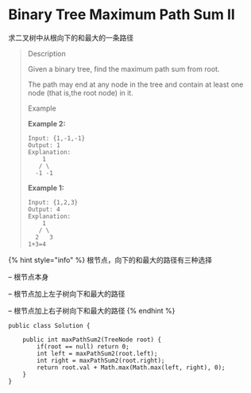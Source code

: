# Binary Tree Maximum Path Sum II

求二叉树中从根向下的和最大的一条路径

> Description
>
> Given a binary tree, find the maximum path sum from root.
>
> The path may end at any node in the tree and contain at least one node (that is,the root node) in it.
>
> Example
>
> **Example 2:**
>
> ```
> Input: {1,-1,-1}
> Output: 1
> Explanation:
>     1
>    / \
>   -1 -1
> ```
>
>
>
> **Example 1:**
>
> ```
> Input: {1,2,3}
> Output: 4
> Explanation:
>     1
>    / \
>   2   3
> 1+3=4
> ```

{% hint style="info" %}
根节点，向下的和最大的路径有三种选择&#x20;

– 根节点本身&#x20;

– 根节点加上左子树向下和最大的路径&#x20;

– 根节点加上右子树向下和最大的路径
{% endhint %}

```
public class Solution {

    public int maxPathSum2(TreeNode root) {
        if(root == null) return 0;
        int left = maxPathSum2(root.left);
        int right = maxPathSum2(root.right);
        return root.val + Math.max(Math.max(left, right), 0);
    }
}
```

